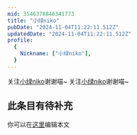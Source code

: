 ```yaml
---
mid: 3546378846341773
title: "小绿niko"
pubDate: "2024-11-04T11:22:11.512Z"
updatedDate: "2024-11-04T11:22:11.512Z"
profile:
  {
    Nickname: ["小绿niko"],
  }
---
```


关注[小绿niko](https://space.bilibili.com/3546378846341773)谢谢喵~ 关注[小绿niko](https://space.bilibili.com/3546378846341773)谢谢喵~

## 此条目有待补充
你可以在[这里](https://github.com/Yuhanawa/VTuber.ICU-Content/edit/master/v/小绿niko/index.md)编辑本文

